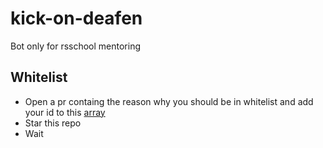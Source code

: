 # kick-on-deafen

Bot only for rsschool mentoring

## Whitelist
- Open a pr containg the reason why you should be in whitelist and add your id to this [array](https://github.com/VKTRenokh/kick-on-deafen/blob/main/src/bot/constants/whitelist.ts)
- Star this repo
- Wait
